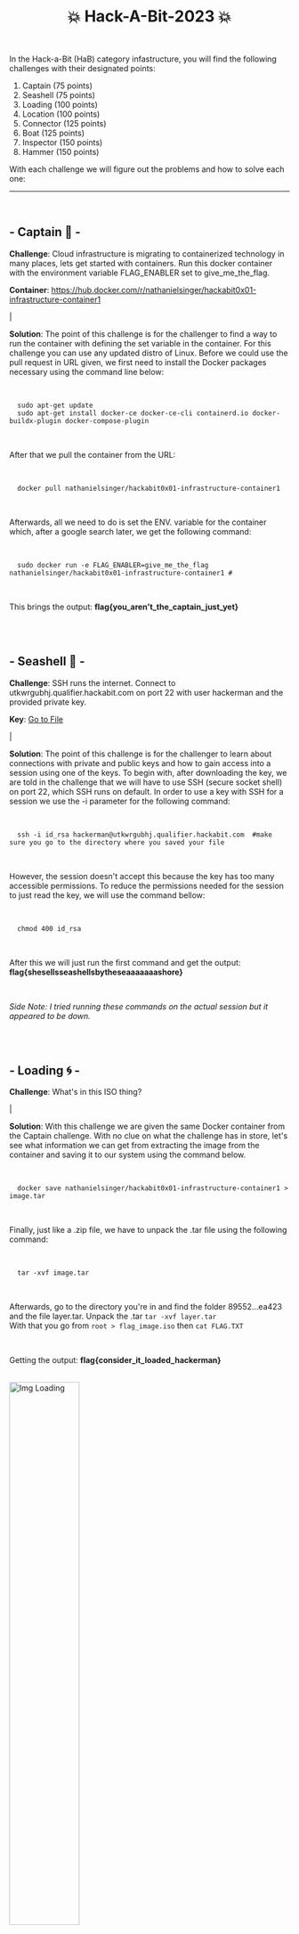 <div align="center">
  <h1>
    💥 Hack-A-Bit-2023 💥
  </h1>
</div>

<br>

In the Hack-a-Bit (HaB) category infastructure, you will find the following challenges with their designated points:

<ol>
  <li>Captain (75 points)</li>
  <li>Seashell (75 points)</li>
  <li>Loading (100 points)</li>
  <li>Location (100 points)</li>
  <li>Connector (125 points)</li>
  <li>Boat (125 points)</li>
  <li>Inspector (150 points)</li>
  <li>Hammer (150 points)</li>
</ol>

With each challenge we will figure out the problems and how to solve each one:

<hr>
<br>

## - Captain 🌊 -
**Challenge**: Cloud infrastructure is migrating to containerized technology in many places, lets get started with containers. Run this docker container with the environment variable FLAG_ENABLER set to give_me_the_flag.

**Container**: https://hub.docker.com/r/nathanielsinger/hackabit0x01-infrastructure-container1

|
<br>

**Solution**: The point of this challenge is for the challenger to find a way to run the container with defining the set variable in the container. For this challenge you can use any updated distro of Linux. Before we could use the pull request in URL given, we first need to install the Docker packages necessary using the command line below:

<br>

```
  sudo apt-get update
  sudo apt-get install docker-ce docker-ce-cli containerd.io docker-buildx-plugin docker-compose-plugin
```

<br>

After that we pull the container from the URL:

<br>

```
  docker pull nathanielsinger/hackabit0x01-infrastructure-container1
```

<br>

Afterwards, all we need to do is set the ENV. variable for the container which, after a google search later, we get the following command:

<br>

```
  sudo docker run -e FLAG_ENABLER=give_me_the_flag nathanielsinger/hackabit0x01-infrastructure-container1 #
```

<br>

This brings the output: **flag{you_aren't_the_captain_just_yet}**

<br>
<br>

## - Seashell 🐚 -
**Challenge**: SSH runs the internet. Connect to utkwrgubhj.qualifier.hackabit.com on port 22 with user hackerman and the provided private key.

**Key**: <a href="https://github.com/CodeAPretzel/Hack-A-Bit-2023/blob/main/Assets/id_rsa">Go to File</a>

|
<br>

**Solution**: The point of this challenge is for the challenger to learn about connections with private and public keys and how to gain access into a session using one of the keys. To begin with, after downloading the key, we are told in the challenge that we will have to use SSH (secure socket shell) on port 22, which SSH runs on default. In order to use a key with SSH for a session we use the -i parameter for the following command:

<br>

```
  ssh -i id_rsa hackerman@utkwrgubhj.qualifier.hackabit.com  #make sure you go to the directory where you saved your file
```

<br>

However, the session doesn't accept this because the key has too many accessible permissions. To reduce the permissions needed for the session to just read the key, we will use the command bellow:

<br>

```
  chmod 400 id_rsa
```

<br>

After this we will just run the first command and get the output: **flag{shesellsseashellsbytheseaaaaaaashore}**

<br>

*Side Note: I tried running these commands on the actual session but it appeared to be down.*

<br>
<br>

## - Loading 🌀 -
**Challenge**: What's in this ISO thing?

|
<br>

**Solution**: With this challenge we are given the same Docker container from the Captain challenge. With no clue on what the challenge has in store, let's see what information we can get from extracting the image from the container and saving it to our system using the command below.

<br>

```
  docker save nathanielsinger/hackabit0x01-infrastructure-container1 > image.tar
```

<br>

Finally, just like a .zip file, we have to unpack the .tar file using the following command:

<br>

```
  tar -xvf image.tar
```

<br>

Afterwards, go to the directory you're in and find the folder 89552...ea423 and the file layer.tar. Unpack the .tar `tar -xvf layer.tar`
<br>
With that you go from `root > flag_image.iso` then `cat FLAG.TXT`

<br>

Getting the output: **flag{consider_it_loaded_hackerman}**

<br>

<a>
  <img src="https://github.com/CodeAPretzel/Hack-A-Bit-2023/blob/main/Assets/picLoading.png" alt="Img Loading" width="50%" height="50%">
</a>

<br>
<br>

## - Location 🌎 -
**Challenge**: Now with the same image, dive on in and find the iso image. What is the absolute path to the iso image stored within the container? Include the filename in the path for your submission.

|
<br>

**Solution**: This one is pretty simple, the path of the file is just the location in the container. If we go back to the folder `root` from layer.tar to `flag_image.iso`, it would be something like `/root/flag_image.iso`

<br>
<br>

## - Connector 🔌 -
**Challenge**: Connect to the mysql server at dyxvqmjwaj.qualifier.hackabit.com and read out the flag. Here are some user accounts:

<ul>
  <li>user1:uyqhxgxcxd</li>
  <li>user2:ehaigdexhh</li>
  <li>user3:xfgyuvtapt</li>
  <li>user4:tnvgijqxei</li>
  <li>user5:hybplwmndy</li>
</ul>

|
<br>

**Solution**: For this challenge we have to use the MySQL Workbench. With this challenge I installed it on Windows using this link <a href="https://dev.mysql.com/downloads/installer/" target="_blank">here</a>
After completing the installation process, we have to create a new MySQL Connection like the below images:

<br>

<a>
  <img src="https://github.com/CodeAPretzel/Hack-A-Bit-2023/blob/main/Assets/createConnection.png" alt="Img Connector 1" width="50%" height="50%">
</a>

<br>

Then we put the following information in the fields:

<br>

<a>
  <img src="https://github.com/CodeAPretzel/Hack-A-Bit-2023/blob/main/Assets/testConnection.png" alt="Img Connector 2" width="50%" height="50%">
</a>

<br>

With this we should connect to the server, however, it would appear that the server is actually down. Nevertheless, when going to each user and checking their tables, you'll eventually go to `user4` and find the table with the solution's flag.

<br>

Flag: **flag{oh_sql_my_sql}**

<br>
<br>

## - Boat ⛵ -
**Challenge**: Sometimes we need to run a machine on a specific address or virtualize a network, get this running on: 172.22.1.11.

**Container**: https://hub.docker.com/r/nathanielsinger/hackabit0x01-infrastructure-container2

|
<br>

**Solution**: This challenge just giving us a Docker container to run on an IP. First things first, grab the pull request from the URL run it and wait, we get an error.

<br>

<a>
  <img src="https://github.com/CodeAPretzel/Hack-A-Bit-2023/blob/main/Assets/containerError.png" alt="Img Boat" width="75%" height="75%">
</a>

<br>

Not to worry however, from this Docker discussion, <a href="https://forums.docker.com/t/docker-error-response-from-daemon-manifest-not-found-when-running-container-following-get-started-tutorial/65107">here</a>, we find out that an error response might be due to the fact that we have to specify the version of the container. In the form, it says that we can go to the container and under the header "tags" get the version we need.

<br>

```
 docker pull nathanielsinger/hackabit0x01-infrastructure-container2:v1.0.0
```

<br>

Now that we have the container, we need to figure out on how to set this to an IP. With some googling, we will find a Docker documentation for just this feature <a href="https://docs.docker.com/engine/reference/commandline/network_create/#:~:text=Connect%20containers&text=If%20you%20want%20to%20add,container's%20IP%20address%20or%20name.">here.</a>
Using the link above, we can create our own commands as such in the following image:

<br>

<a>
  <img src="https://github.com/CodeAPretzel/Hack-A-Bit-2023/blob/main/Assets/boatSuccess.png" alt="Success" width="50%" height="50%">
</a>

<br>

And you get the following flag: **flag{its_just_an_address_man}**


<br>
<br>

## - Inspector 🔍 -
**Challenge**: Oh look its Bits, something changed though... see if you can track it down.

**File**: <a href="https://github.com/CodeAPretzel/Hack-A-Bit-2023/blob/main/Assets/bits.zip">Go to File</a>

With this file, we are given the code documentation for the bot "Bits" in the HaB Discord server. At a first glance, it might be difficult to determine what the challenge is asking but looking into the challenge's material, <a href="https://qualifier.hackabit.com/learning/3n60u-inspector">here</a>, it appears that we are supposed to get a git version of Bits.
<br>
When looking through the files in Bits, we get to a file with the directory `C:\Users\$USER\Downloads\bits\bits\.git\logs\HEAD`. Inside of this file, we get the following commit hash `a0235bf2cf43159eff20f5b3d568a21ab288c9ff` with the description `flag_stuff`.

<br>

<a>
  <img src="https://github.com/CodeAPretzel/Hack-A-Bit-2023/blob/main/Assets/bitsHead.png" alt="Bits Head" width="75%" height="75%">
</a>

<br>

First, go to the directory where bits is stored, then use the command below to go to the committed version of `flag_stuff`.

<br>

```
  git checkout a0235bf2cf43159eff20f5b3d568a21ab288c9ff
```

<br>

After that we are given a file called "flag". Now we use this command to read the file:

<br>

```
  cat flag
```

<br>

Or this command:

<br>

```powershell
  grep -r "flag"
```

<br>

<a>
  <img src="https://github.com/CodeAPretzel/Hack-A-Bit-2023/blob/main/Assets/bitsOutput.png" alt="Bits Output" width="50%" height="50%">
</a>

Giving us the output: **flag{don't_try_harder...look_harder}**

<br>
<br>

## - Hammer 🔨 -
**Challenge**: Check out oslyxpzcgs.qualifier.hackabit.com and see if you can find the vuln. No help on this one, nothing crazy though... enumerate harder :)

The flag is stored in an environment variable.

With this challenge I actually didn't finish this. I would just do it right here, however, it would appear that the session is currently down, but what I've learned from this challenge is that it's a `vsftpd Smiley Face Backdoor` vulnerability. Apparently using the :) in the username results in shell listening on TCP port 6200.

<br>
<br>

You can learn more <a href="https://en.wikipedia.org/wiki/Vsftpd#:~:text=Users%20logging%20into%20a%20compromised,vsftpd%20which%20contained%20a%20backdoor.">here</a>.

<br>
<br>
